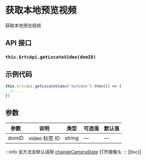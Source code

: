 # 获取本地预览视频

获取本地预览视频

## API 接口

### `this.$rtcApi.getLocateVideo(domID)`

## 示例代码

```js
this.$rtcApi.getLocateVideo('myVideo').then(() => {
  // ...
})
```

## 参数

| 参数  | 说明          | 类型   | 可选值 | 默认值 |
| ----- | ------------- | ------ | ------ | ------ |
| domID | video 标签 ID | string | —      | —      |

:::info
该方法会默认调用 [changeCameraState](../device/changeCameraState.html) 打开摄像头
:::
[[toc]]
